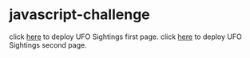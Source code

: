 # javascript-challenge
click [here](https://maryamlaine.github.io/javascript-challenge/UFO-level-1/index.html) to deploy UFO Sightings first page.
click [here](https://maryamlaine.github.io/javascript-challenge/UFO-level-2/index_2.html) to deploy UFO Sightings second page.
